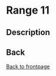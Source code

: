# Range 11

## Description





## Back
[Back to frontpage](https://132nd-vwing.github.io/TRMA-Brief/)
